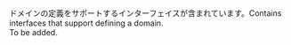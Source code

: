 <Namespace Name="Microsoft.Azure.Management.AppService.Fluent.AppServiceDomain.Definition">
  <Docs>
    <summary><span data-ttu-id="3c4f6-101">ドメインの定義をサポートするインターフェイスが含まれています。</span><span class="sxs-lookup"><span data-stu-id="3c4f6-101">Contains interfaces that support defining a domain.</span></span></summary> 
    <remarks>To be added.</remarks>
  </Docs>
</Namespace>
